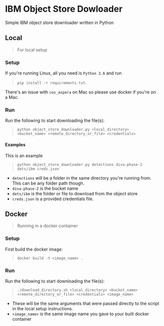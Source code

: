 # IBM Object Store Dowloader

Simple IBM object store downloader written in Python

## Local

> For local setup

### Setup

If you're running Linux, all you need is `Python 3.6` and run

> `pip install -r requirements.txt`.

There's an issue with `cos_aspera` on Mac so please use docker if you're on a Mac.

### Run

Run the following to start downloading the file(s):

> `python object_store_downloader.py <local_directory> <bucket_name> <remote_directory_or_file> <credentials>`

#### Examples

This is an example

> `python object_store_downloader.py detections diva-phase-2 dets/ibm creds.json`

- `detections` will be a folder in the same directory you're running from. This can be any folder path though.
- `diva-phase-2` is the bucket name
- `dets/ibm` is the folder or file to download from the object store
- `creds.json` is a provided credentials file.

## Docker

> Running in a docker container

### Setup

First build the docker image:

> `docker build -t <image_name> .`

### Run

Run the following to start downloading the file(s):

> `./download_directory.sh <local_directory> <bucket_name> <remote_directory_or_file> <credentials> <image_name>`

- These will be the same arguments that were passed directly to the script in the local setup instructions.
- `<image_name>` is the same image name you gave to your built docker container
